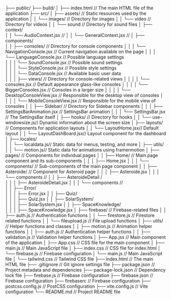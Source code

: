 ├── public/
├── build/
│   ├── index.html          // The main HTML file of the application
├── src/
│   ├── assets/             // Static resources used by the application
│   │   └── images/         // Directory for images
│   │   └── video           // Directory for videos
│   │   └── sound           // Directory for sound files
│   ├── context/  
│   │   └── AudioContext.jsx         // 
│   │   └── GeneralContext.jsx      //
│   ├── components/   
│   │   ├── consoles/                  // Directory for console components
│   │   │   └── NavigationConsole.jsx    // Current navigation available on the page
│   │   │   └── LanguageConsole.jsx      // Possible language settings   
│   │   │   └── SoundConsole.jsx         // Possible sound settings   
│   │   │   └── StyleConsole.jsx         // Possible style settings     
│   │   │   └── DataConsole.jsx          // Available basic user data         
│   │   │   ├── views/                 // Directory for console-related views
│   │   │   │   └── consoles.jsx            // Default appearance glass-like consoles
│   │   │   │   └── BiggerConsoles.jsx            // Consoles in a larger size
│   │   │   │   └── DesktopConsoleView.jsx            // Responsible for the desktop view of consoles
│   │   │   │   └── MobileConsoleView.jsx            // Responsible for the mobile view of consoles
│   │   ├── Sidebar/                   // Directory for Sidebar components
│   │   │   ├── SettingsBarAnimation.jsx // SettingsBar animation
│   │   │   └── SettingsBar.jsx         // The SettingsBar itself
│   ├── hooks/      // Directory for hooks
│   │   └── use-windowsize.js// Dynamic information about the screen size
│   ├── layouts/            // Components for application layouts
│   │   └── LayoutHome.jsx// Default layout 
│   │   └── LayoutDashBoard.jsx// Layout component for the dashboard
│   ├── locales/   
│   │   └── localdata.js// Static data for menus, testing, and more
│   ├── utils/   
│   │   └── motion.js// Static data for animations using framermotion
│   ├── pages/              // Components for individual pages
│   │   ├── Home/           // Main page component and its sub-components
│   │   │   ├── Home.jsx
│   │   │   └── components/ // Sub-components of the main page component
│   │   ├── Asteroide/          // Component for Asteroid page
│   │   │   ├── Asteroide.jsx
│   │   │   └── components //
│   │   ├── AsteroideDetail /      
│   │   │   ├── AsteroideDetail.jsx
│   │   │   └── components //  
│   │   ├── Error/       
│   │   │   ├── Error.jsx
│   │   ├── Quiz/       
│   │   │   ├── Quiz.jsx
│   │   ├── SolarSystem/       
│   │   │   ├── SolarSystem.jsx
│   │   ├── SpaceKnowledge/       
│   │   │   ├── SpaceKnowledge.jsx
│   ├── firebase/           // Firebase-related files
│   │   ├── auth.js          // Authentication functions
│   │   └── firestore.js     // Firestore related functions
│   │   └── fileupload.js     // File upload functions
│   ├── utils/              // Helper functions and classes
│   │   ├── motion.js         // Animation helper functions
│   │   ├── auth.js         // Authentication helper functions
│   │   ├── validation.js   // Validation helper functions
│   ├── App.jsx             // Main component of the application
│   ├── App.css           // CSS file for the main component
│   ├── main.js            // Main JavaScript file
│   ├── index.css            // CSS file for index.html
│   └── firebase.js                 // Firebase configuration
│   └── main.js                 // Main JavaScript file
│   └── tailwind.css                 // Tailwind CSS file
├── index.html              // The main HTML file
├── .gitignore              // Git ignore settings file
├── package.json            // Project metadata and dependencies
├── package-lock.json           // Dependency lock file
├── firebase.js         // Firebase configuration
├── firebase.json         // Firebase configuration
├── firebaserc        // Firebase configuration
├── postcss.config.js         // PostCSS configuration
├── vite.config.js         // Vite configuration
└── README.md                // Project README file
               

